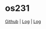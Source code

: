 # os231
<a href="https://github.com/linusabhyasaui/os231/">Github</a> | <a href="TXT/mylog.txt">Log</a> | <a href="links.md">Log</a> 
